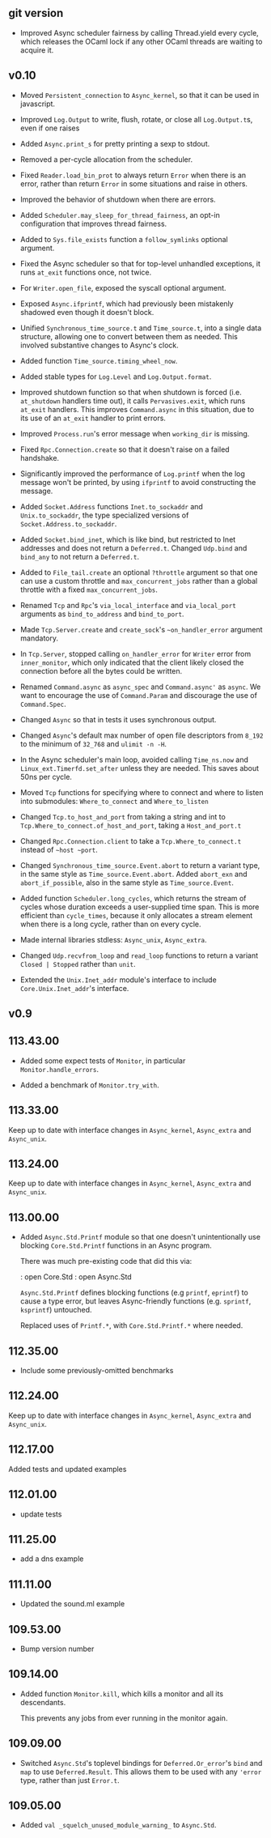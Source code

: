 ## git version

- Improved Async scheduler fairness by calling Thread.yield every cycle, which
  releases the OCaml lock if any other OCaml threads are waiting to acquire it.

## v0.10

- Moved `Persistent_connection` to `Async_kernel`, so that it can be used in
  javascript.

- Improved `Log.Output` to write, flush, rotate, or close all `Log.Output.t`s,
  even if one raises

- Added `Async.print_s` for pretty printing a sexp to stdout.

- Removed a per-cycle allocation from the scheduler.

- Fixed `Reader.load_bin_prot` to always return `Error` when there is an error,
  rather than return `Error` in some situations and raise in others.
- Improved the behavior of shutdown when there are errors.

- Added `Scheduler.may_sleep_for_thread_fairness`, an opt-in configuration that
  improves thread fairness.

- Added to `Sys.file_exists` function a `follow_symlinks` optional argument.

- Fixed the Async scheduler so that for top-level unhandled exceptions, it runs
  `at_exit` functions once, not twice.

- For `Writer.open_file`, exposed the syscall optional argument.

- Exposed `Async.ifprintf`, which had previously been mistakenly shadowed even
  though it doesn't block.

- Unified `Synchronous_time_source.t` and `Time_source.t`, into a single data
  structure, allowing one to convert between them as needed. This involved
  substantive changes to Async's clock.

- Added function `Time_source.timing_wheel_now`.

- Added stable types for `Log.Level` and `Log.Output.format`.

- Improved shutdown function so that when shutdown is forced (i.e. `at_shutdown`
  handlers time out), it calls `Pervasives.exit`, which runs `at_exit` handlers.
  This improves `Command.async` in this situation, due to its use of an
  `at_exit` handler to print errors.

- Improved `Process.run`'s error message when `working_dir` is missing.

- Fixed `Rpc.Connection.create` so that it doesn't raise on a failed handshake.

- Significantly improved the performance of `Log.printf` when the log message
  won't be printed, by using `ifprintf` to avoid constructing the message.

- Added `Socket.Address` functions `Inet.to_sockaddr` and `Unix.to_sockaddr`,
  the type specialized versions of `Socket.Address.to_sockaddr`.

- Added `Socket.bind_inet`, which is like bind, but restricted to Inet addresses
  and does not return a `Deferred.t`. Changed `Udp.bind` and `bind_any` to not
  return a `Deferred.t`.

- Added to `File_tail.create` an optional `?throttle` argument so that one can
  use a custom throttle and `max_concurrent_jobs` rather than a global throttle
  with a fixed `max_concurrent_jobs`.

- Renamed `Tcp` and `Rpc`'s `via_local_interface` and `via_local_port` arguments
  as `bind_to_address` and `bind_to_port`.

- Made `Tcp.Server.create` and `create_sock`'s `~on_handler_error` argument
  mandatory.

- In `Tcp.Server`, stopped calling `on_handler_error` for `Writer` error from
  `inner_monitor`, which only indicated that the client likely closed the
  connection before all the bytes could be written.

- Renamed `Command.async` as `async_spec` and `Command.async'` as `async`.  We
  want to encourage the use of `Command.Param` and discourage the use of
  `Command.Spec`.

- Changed `Async` so that in tests it uses synchronous output.

- Changed `Async`'s default max number of open file descriptors from `8_192` to
  the minimum of `32_768` and `ulimit -n -H`.

- In the Async scheduler's main loop, avoided calling `Time_ns.now` and
  `Linux_ext.Timerfd.set_after` unless they are needed. This saves about 50ns
  per cycle.

- Moved `Tcp` functions for specifying where to connect and where to listen into
  submodules: `Where_to_connect` and `Where_to_listen`

- Changed `Tcp.to_host_and_port` from taking a string and int to
  `Tcp.Where_to_connect.of_host_and_port`, taking a `Host_and_port.t`

- Changed `Rpc.Connection.client` to take a `Tcp.Where_to_connect.t` instead of
  `~host ~port`.

- Changed `Synchronous_time_source.Event.abort` to return a variant type, in the
  same style as `Time_source.Event.abort`. Added `abort_exn` and
  `abort_if_possible`, also in the same style as `Time_source.Event`.

- Added function `Scheduler.long_cycles`, which returns the stream of cycles
  whose duration exceeds a user-supplied time span. This is more efficient than
  `cycle_times`, because it only allocates a stream element when there is a long
  cycle, rather than on every cycle.

- Made internal libraries stdless: `Async_unix`, `Async_extra`.

- Changed `Udp.recvfrom_loop` and `read_loop` functions to return a variant
  `Closed | Stopped` rather than `unit`.

- Extended the `Unix.Inet_addr` module's interface to include
  `Core.Unix.Inet_addr`'s interface.

## v0.9

## 113.43.00

- Added some expect tests of `Monitor`, in particular
  `Monitor.handle_errors`.

- Added a benchmark of `Monitor.try_with`.

## 113.33.00

Keep up to date with interface changes in `Async_kernel`, `Async_extra` and
`Async_unix`.

## 113.24.00

Keep up to date with interface changes in `Async_kernel`, `Async_extra` and
`Async_unix`.

## 113.00.00

- Added `Async.Std.Printf` module so that one doesn't unintentionally use
  blocking `Core.Std.Printf` functions in an Async program.

    There was much pre-existing code that did this via:

    : open Core.Std
    : open Async.Std

    `Async.Std.Printf` defines blocking functions (e.g `printf`,
    `eprintf`) to cause a type error, but leaves Async-friendly functions
    (e.g. `sprintf`, `ksprintf`) untouched.

    Replaced uses of `Printf.*`, with `Core.Std.Printf.*` where needed.

## 112.35.00

- Include some previously-omitted benchmarks

## 112.24.00

Keep up to date with interface changes in `Async_kernel`, `Async_extra` and
`Async_unix`.

## 112.17.00

Added tests and updated examples

## 112.01.00

- update tests

## 111.25.00

- add a dns example

## 111.11.00

- Updated the sound.ml example

## 109.53.00

- Bump version number

## 109.14.00

- Added function `Monitor.kill`, which kills a monitor and all its
  descendants.

    This prevents any jobs from ever running in the monitor again.

## 109.09.00

- Switched `Async.Std`'s toplevel bindings for `Deferred.Or_error`'s `bind` and `map` to use
  `Deferred.Result`.
  This allows them to be used with any `'error` type, rather than just `Error.t`.

## 109.05.00

- Added `val _squelch_unused_module_warning_` to `Async.Std`.
